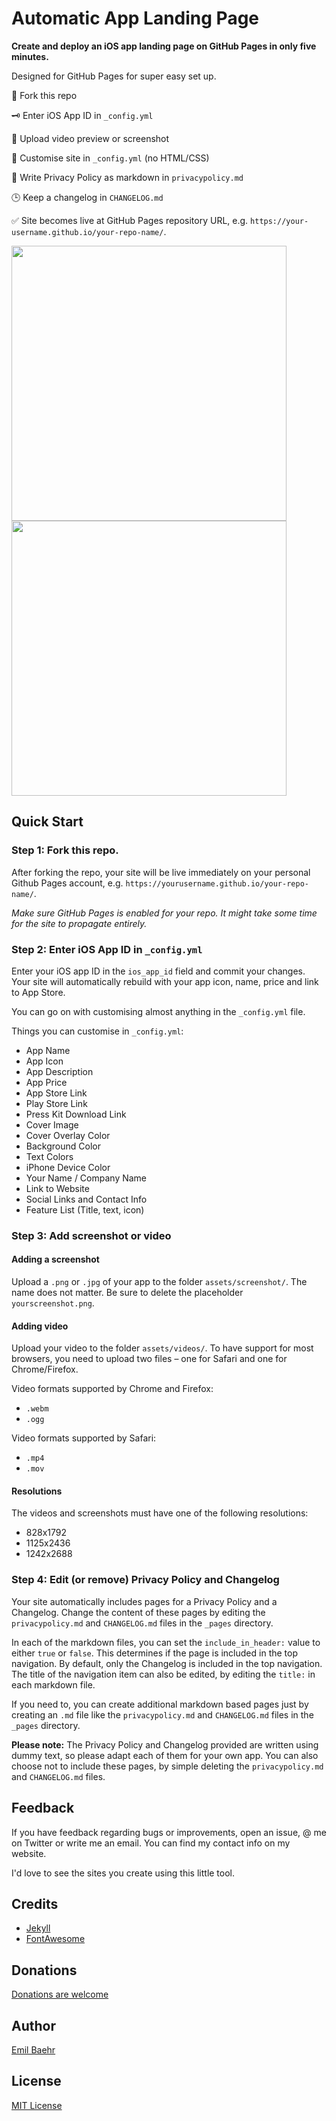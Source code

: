 # Automatic App Landing Page

**Create and deploy an iOS app landing page on GitHub Pages in only five minutes.**

Designed for GitHub Pages for super easy set up.

🔧 Fork this repo

🗝 Enter iOS App ID in `_config.yml`

📲 Upload video preview or screenshot

🎨 Customise site in `_config.yml` (no HTML/CSS)

📝 Write Privacy Policy as markdown in `privacypolicy.md`

🕒 Keep a changelog in `CHANGELOG.md`

✅ Site becomes live at GitHub Pages repository URL, e.g. `https://your-username.github.io/your-repo-name/`.

<img src="https://emilbaehr.com/files/jayson1.png" width="440"> <img src="https://emilbaehr.com/files/slor1.png" width="440">

## Quick Start

### Step 1: Fork this repo.

After forking the repo, your site will be live immediately on your personal Github Pages account, e.g. `https://yourusername.github.io/your-repo-name/`.

_Make sure GitHub Pages is enabled for your repo. It might take some time for the site to propagate entirely._

### Step 2: Enter iOS App ID in `_config.yml`

Enter your iOS app ID in the `ios_app_id` field and commit your changes. Your site will automatically rebuild with your app icon, name, price and link to App Store.

You can go on with customising almost anything in the `_config.yml` file.

Things you can customise in `_config.yml`:

- App Name
- App Icon
- App Description
- App Price
- App Store Link
- Play Store Link
- Press Kit Download Link
- Cover Image
- Cover Overlay Color
- Background Color
- Text Colors
- iPhone Device Color
- Your Name / Company Name
- Link to Website
- Social Links and Contact Info
- Feature List (Title, text, icon)

### Step 3: Add screenshot or video

#### Adding a screenshot

Upload a `.png` or `.jpg` of your app to the folder `assets/screenshot/`. The name does not matter. Be sure to delete the placeholder `yourscreenshot.png`.

#### Adding video

Upload your video to the folder `assets/videos/`. To have support for most browsers, you need to upload two files – one for Safari and one for Chrome/Firefox.

Video formats supported by Chrome and Firefox:

- `.webm`
- `.ogg`

Video formats supported by Safari:

- `.mp4`
- `.mov`

#### Resolutions

The videos and screenshots must have one of the following resolutions:

- 828x1792
- 1125x2436
- 1242x2688

### Step 4: Edit (or remove) Privacy Policy and Changelog

Your site automatically includes pages for a Privacy Policy and a Changelog. Change the content of these pages by editing the `privacypolicy.md` and `CHANGELOG.md` files in the `_pages` directory.

In each of the markdown files, you can set the `include_in_header:` value to either `true` or `false`. This determines if the page is included in the top navigation.
By default, only the Changelog is included in the top navigation. The title of the navigation item can also be edited, by editing the `title:` in each markdown file.

If you need to, you can create additional markdown based pages just by creating an `.md` file like the `privacypolicy.md` and `CHANGELOG.md` files in the `_pages` directory.

**Please note:** The Privacy Policy and Changelog provided are written using dummy text, so please adapt each of them for your own app.
You can also choose not to include these pages, by simple deleting the `privacypolicy.md` and `CHANGELOG.md` files.

## Feedback

If you have feedback regarding bugs or improvements, open an issue, @ me on Twitter or write me an email. You can find my contact info on my website.

I'd love to see the sites you create using this little tool.

## Credits

- [Jekyll](https://github.com/jekyll/jekyll)
- [FontAwesome](https://fontawesome.github.io/Font-Awesome/)

## Donations

[Donations are welcome](https://www.paypal.com/cgi-bin/webscr?cmd=_donations&business=S8ZZT3JXJPN92&currency_code=USD&source=url)

## Author

[Emil Baehr](https://emilbaehr.com/)

## License

[MIT License](LICENSE)
